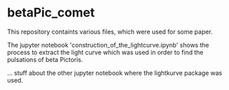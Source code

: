 # betaPic_comet

This repository containts various files, which were used for some paper.

The jupyter notebook 'construction_of_the_lightcurve.ipynb' shows the process to extract the light curve which was used in order to find the pulsations of beta Pictoris.

... stuff about the other jupyter notebook where the lightkurve package was used.

